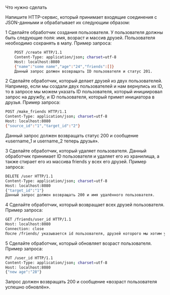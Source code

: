 Что нужно сделать

Напишите HTTP-сервис, который принимает входящие соединения с JSON-данными и обрабатывает их следующим образом:

1 Сделайте обработчик создания пользователя. У пользователя должны быть следующие поля: имя, возраст и массив друзей. Пользователя необходимо сохранять в мапу. Пример запроса: 

```bash
    POST /create HTTP/1.1
    Content-Type: application/json; charset=utf-8
    Host: localhost:8080
    {"name":"some name","age":"24","friends":[]}
    Данный запрос должен возвращать ID пользователя и статус 201.
```

2 Сделайте обработчик, который делает друзей из двух пользователей. Например, если мы создали двух пользователей и нам вернулись их ID, то в запросе мы можем указать ID пользователя, который инициировал запрос на дружбу, и ID пользователя, который примет инициатора в друзья. Пример запроса:

```bash
POST /make_friends HTTP/1.1
Content-Type: application/json; charset=utf-8
Host: localhost:8080
{"source_id":"1","target_id":"2"}
```

Данный запрос должен возвращать статус 200 и сообщение «username_1 и username_2 теперь друзья».
 
3 Сделайте обработчик, который удаляет пользователя. Данный обработчик принимает ID пользователя и удаляет его из хранилища, а также стирает его из массива friends у всех его друзей. Пример запроса:

```bash
DELETE /user HTTP/1.1
Content-Type: application/json; charset=utf-8
Host: localhost:8080
{"target_id":"1"}
Данный запрос должен возвращать 200 и имя удалённого пользователя.
```

4 Сделайте обработчик, который возвращает всех друзей пользователя. Пример запроса:

```bash
GET /friends/user_id HTTP/1.1
Host: localhost:8080
Connection: close
После /friends/ указывается id пользователя, друзей которого мы хотим увидеть.
```

5 Сделайте обработчик, который обновляет возраст пользователя. Пример запроса:

```bash
PUT /user_id HTTP/1.1
Content-Type: application/json; charset=utf-8
Host: localhost:8080
{"new age":"28"}
```

Запрос должен возвращать 200 и сообщение «возраст пользователя успешно обновлён».